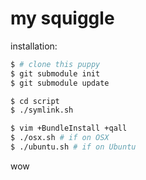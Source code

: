my squiggle
===========

installation:

```bash
$ # clone this puppy
$ git submodule init
$ git submodule update

$ cd script
$ ./symlink.sh

$ vim +BundleInstall +qall
$ ./osx.sh # if on OSX
$ ./ubuntu.sh # if on Ubuntu
```

wow
